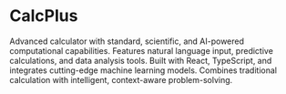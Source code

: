 # CalcPlus
Advanced calculator with standard, scientific, and AI-powered computational capabilities. Features natural language input, predictive calculations, and data analysis tools. Built with React, TypeScript, and integrates cutting-edge machine learning models. Combines traditional calculation with intelligent, context-aware problem-solving.
